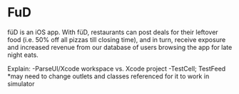 # FuD
füD is an iOS app. With füD, restaurants can post deals for their leftover food (i.e. 50% off all pizzas till closing time), and 
in turn, receive exposure and increased revenue from our database of users browsing the app for late night eats.

Explain:
-ParseUI/Xcode workspace vs. Xcode project
-TestCell; TestFeed
*may need to change outlets and classes referenced for it to work in simulator
